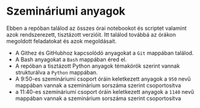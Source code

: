 # Szemináriumi anyagok
Ebben a repóban találod az összes órai notebookot és scriptet valamint azok rendszerezett, tisztázott verzióit. Itt találod továbbá az órákon megoldott feladatokat és azok megoldásait.

- A Githez és GitHubhoz kapcsolódó anyagokat a `Git` mappában találod.
- A Bash anyagokat a `Bash` mappában éred el.
- A repóban a tisztázott Python anyagok témakörök szerint vannak strukturálva a `Python` mappában.
- A 9:50-es szemináriumi csoport óráin keletkezett anyagok a `950` nevű mappában vannak a szeminárium sorszáma szerint csoportosítva
- a 11:40-es szemináriumi csoport óráin keletkezett anyagok a `1140` nevű mappában vannak a szeminárium sorszáma szerint csoportosítva
